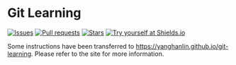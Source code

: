 # Git Learning

[![Issues](https://img.shields.io/github/issues/YangHanlin/git-learning.svg)](https://github.com/YangHanlin/git-learning/issues) [![Pull requests](https://img.shields.io/github/issues-pr/YangHanlin/git-learning.svg)](https://github.com/YangHanlin/git-learning/pulls) [![Stars](https://img.shields.io/github/stars/YangHanlin/git-learning.svg?style=social)](https://github.com/YangHanlin/git-learning/stargazers) [![Try yourself at Shields.io](https://yanghanlin.github.io/git-learning/resources/to-shields-io.svg)](https://shields.io/)

Some instructions have been transferred to <https://yanghanlin.github.io/git-learning>. Please refer to the site for more information.
